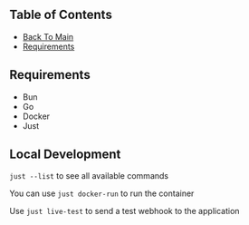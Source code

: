 ## Table of Contents
- [Back To Main](../readme.md)
- [Requirements](#requirements)


## Requirements

* Bun
* Go
* Docker
* Just

## Local Development
`just --list` to see all available commands

You can use `just docker-run` to run the container

Use `just live-test` to send a test webhook to the application
